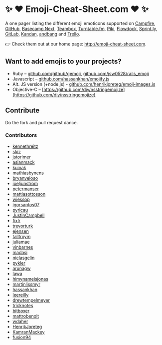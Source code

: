 # :sparkles: :heart: Emoji-Cheat-Sheet.com :heart: :sparkles:

A one pager listing the different emoji emoticons supported on [Campfire](http://campfirenow.com/),
[GitHub](http://github.com/), [Basecamp Next](http://37signals.com/basecampnext/), [Teambox](http://teambox.com), [Turntable.fm](http://turntable.fm/), [Piki](http://piki.fm), [Flowdock](https://www.flowdock.com/), [Sprint.ly](https://sprint.ly/), [GitLab](http://gitlab.org), [Kandan](http://kandanapp.com), [andbang](http://next.andbang.com) and [Trello](https://trello.com/).

:point_right: Check them out at our home page: http://emoji-cheat-sheet.com.

## Want to add emojis to your projects?

* Ruby – [github.com/github/gemoji](https://github.com/github/gemoji), [github.com/jsw0528/rails_emoji](https://github.com/jsw0528/rails_emoji)
* Javascript – [github.com/hassankhan/emojify.js](https://github.com/hassankhan/emojify.js)
* Alt. JS version (+node.js) - [github.com/henrikjoreteg/emoji-images.js](https://github.com/HenrikJoreteg/emoji-images.js)
* Objective-C – [https://github.com/diy/nsstringemojize](https://github.com/diy/nsstringemojize)

## Contribute

Do the fork and pull request dance.

### Contributors

* [kennethreitz](https://github.com/kennethreitz)
* [skiz](https://github.com/skiz)
* [jstorimer](https://github.com/jstorimer)
* [asianmack](https://github.com/asianmack)
* [kuinak](https://github.com/kuinak)
* [mathiasbynens](https://github.com/mathiasbynens)
* [bryanveloso](https://github.com/bryanveloso)
* [joeljunstrom](https://github.com/joeljunstrom)
* [petermanser](https://github.com/petermanser)
* [mattiasottosson](https://github.com/mattiasottosson)
* [wjessop](https://github.com/wjessop)
* [igorsantos07](https://github.com/igorsantos07)
* [pyricau](https://github.com/pyricau)
* [JustinCampbell](https://github.com/JustinCampbell)
* [fixlr](https://github.com/fixlr)
* [trevorturk](https://github.com/trevorturk)
* [ejensen](https://github.com/ejensen)
* [talltroym](https://github.com/talltroym)
* [juliamae](https://github.com/juliamae)
* [vinbarnes](https://github.com/vinbarnes)
* [madasi](https://github.com/madasi)
* [niclasgelin](https://github.com/niclasgelin)
* [pykler](https://github.com/pykler)
* [arunagw](https://github.com/arunagw)
* [lawa](https://github.com/lawa)
* [himynameisjonas](https://github.com/himynameisjonas)
* [martinlissmyr](https://github.com/martinlissmyr)
* [hassankhan](https://github.com/hassankhan)
* [leereilly](https://github.com/leereilly)
* [drewtempelmeyer](https://github.com/drewtempelmeyer)
* [tricknotes](https://github.com/tricknotes)
* [bitboxer](https://github.com/bitboxer)
* [mattrobenolt](https://github.com/mattrobenolt)
* [wdaher](https://github.com/wdaher)
* [HenrikJoreteg](https://github.com/HenrikJoreteg)
* [KamranMackey](https://github.com/KamranMackey)
* [fusion94](https://github.com/fusion94)
